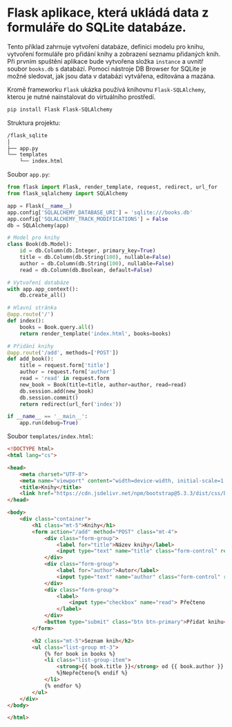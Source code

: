 # Flask aplikace, která ukládá data z formuláře do SQLite databáze.
Tento příklad zahrnuje vytvoření databáze, definici modelu pro knihu, vytvoření formuláře pro přidání knihy a zobrazení seznamu přidaných knih. Při prvním spuštění aplikace bude vytvořena složka `instance` a uvnitř soubor `books.db` s databází. Pomocí nástroje DB Browser for SQLite je možné sledovat, jak jsou data v databázi vytvářena, editována a mazána.

Kromě frameworku `Flask` ukázka používá knihovnu `Flask-SQLAlchemy`, kterou je nutné nainstalovat do virtuálního prostředí.
```bash
pip install Flask Flask-SQLAlchemy
```

Struktura projektu:
```bash
/flask_sqlite
│
├── app.py
└── templates
    └── index.html
```

Soubor `app.py`:
```python
from flask import Flask, render_template, request, redirect, url_for
from flask_sqlalchemy import SQLAlchemy

app = Flask(__name__)
app.config['SQLALCHEMY_DATABASE_URI'] = 'sqlite:///books.db'
app.config['SQLALCHEMY_TRACK_MODIFICATIONS'] = False
db = SQLAlchemy(app)

# Model pro knihy
class Book(db.Model):
    id = db.Column(db.Integer, primary_key=True)
    title = db.Column(db.String(100), nullable=False)
    author = db.Column(db.String(100), nullable=False)
    read = db.Column(db.Boolean, default=False)

# Vytvoření databáze
with app.app_context():
    db.create_all()

# Hlavní stránka
@app.route('/')
def index():
    books = Book.query.all()
    return render_template('index.html', books=books)

# Přidání knihy
@app.route('/add', methods=['POST'])
def add_book():
    title = request.form['title']
    author = request.form['author']
    read = 'read' in request.form
    new_book = Book(title=title, author=author, read=read)
    db.session.add(new_book)
    db.session.commit()
    return redirect(url_for('index'))

if __name__ == '__main__':
    app.run(debug=True)
```

Soubor `templates/index.html`:
```html
<!DOCTYPE html>
<html lang="cs">

<head>
    <meta charset="UTF-8">
    <meta name="viewport" content="width=device-width, initial-scale=1.0">
    <title>Knihy</title>
    <link href="https://cdn.jsdelivr.net/npm/bootstrap@5.3.3/dist/css/bootstrap.min.css" rel="stylesheet">
</head>

<body>
    <div class="container">
        <h1 class="mt-5">Knihy</h1>
        <form action="/add" method="POST" class="mt-4">
            <div class="form-group">
                <label for="title">Název knihy</label>
                <input type="text" name="title" class="form-control" required>
            </div>
            <div class="form-group">
                <label for="author">Autor</label>
                <input type="text" name="author" class="form-control" required>
            </div>
            <div class="form-group">
                <label>
                    <input type="checkbox" name="read"> Přečteno
                </label>
            </div>
            <button type="submit" class="btn btn-primary">Přidat knihu</button>
        </form>

        <h2 class="mt-5">Seznam knih</h2>
        <ul class="list-group mt-3">
            {% for book in books %}
            <li class="list-group-item">
                <strong>{{ book.title }}</strong> od {{ book.author }} - {% if book.read %}Přečteno{% else
                %}Nepřečteno{% endif %}
            </li>
            {% endfor %}
        </ul>
    </div>
</body>

</html>
```
